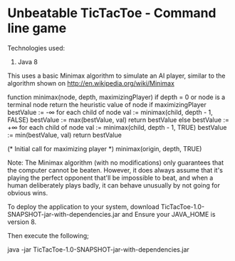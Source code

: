 Unbeatable TicTacToe - Command line game
=========

Technologies used:

1. Java 8

This uses a basic Minimax algorithm to simulate an AI player, similar to the algorithm shown on http://en.wikipedia.org/wiki/Minimax

function minimax(node, depth, maximizingPlayer)
    if depth = 0 or node is a terminal node
        return the heuristic value of node
    if maximizingPlayer
        bestValue := -∞
        for each child of node
            val := minimax(child, depth - 1, FALSE)
            bestValue := max(bestValue, val)
        return bestValue
    else
        bestValue := +∞
        for each child of node
            val := minimax(child, depth - 1, TRUE)
            bestValue := min(bestValue, val)
        return bestValue

(* Initial call for maximizing player *)
minimax(origin, depth, TRUE)


Note: The Minimax algorithm (with no modifications) only guarantees that the computer cannot be beaten. However, it does always assume that it's playing the perfect opponent that'll be impossible to beat, and when a human deliberately plays badly, it can behave unusually by not going for obvious wins.

To deploy the application to your system, download TicTacToe-1.0-SNAPSHOT-jar-with-dependencies.jar and  Ensure your JAVA_HOME is version 8.

Then execute the following;

java -jar TicTacToe-1.0-SNAPSHOT-jar-with-dependencies.jar